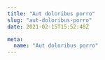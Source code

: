 ```yaml
---
title: "Aut doloribus porro"
slug: "aut-doloribus-porro"
date: 2021-02-15T15:52:48Z

meta:
  name: "Aut doloribus porro"
---
```


